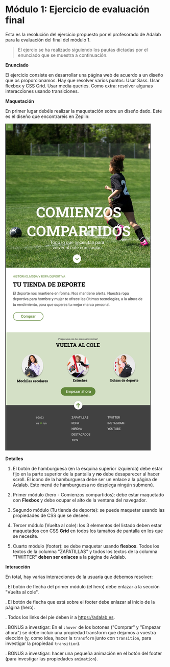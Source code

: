 # Módulo 1: Ejercicio de evaluación final

Esta es la resolución del ejercicio propuesto por el profesorado de Adalab para la evaluación del final del módulo 1.

>El ejercio se ha realizado siguiendo los pautas dictadas por el enunciado que se muestra a continuación.


**Enunciado**


El ejercicio consiste en desarrollar una página web de acuerdo a un diseño que os proporcionamos. Hay que resolver varios puntos:
Usar Sass.
Usar flexbox y CSS Grid.
Usar media queries.
Como extra: resolver algunas interacciones usando transiciones.

**Maquetación**

En primer lugar debéis realizar la maquetación sobre un diseño dado. Este es el diseño que encontraréis en
Zeplin:

![](./docs/assets/images/version_tablet.png)


**Detalles**


1. El botón de hamburguesa (en la esquina superior izquierda) debe estar fijo en la parte superior de la pantalla y **no** debe desaparecer al hacer scroll. El icono de la hamburguesa debe ser un enlace a la página de Adalab. Este menú de hamburguesa no desplega ningún submenú.


2. Primer módulo (hero - Comienzos compartidos): debe estar maquetado con **Flexbox** y debe ocupar
el alto de la ventana del navegador.


3. Segundo módulo (Tu tienda de deporte): se puede maquetar usando las propiedades de CSS que se
deseen.


4. Tercer módulo (Vuelta al cole): los 3 elementos del listado deben estar maquetados con CSS **Grid** en
todos los tamaños de pantalla en los que se necesite.


4. Cuarto módulo (footer): se debe maquetar usando **flexbox**. Todos los textos de la columna
"ZAPATILLAS" y todos los textos de la columna "TWITTER" **deben ser enlaces** a la página de
Adalab.


**Interacción**


En total, hay varias interacciones de la usuaria que debemos resolver:

. El botón de flecha del primer módulo (el hero) debe enlazar a la sección "Vuelta al cole".


. El botón de flecha que está sobre el footer debe enlazar al inicio de la página (hero).


. Todos los links del pie deben ir a https://adalab.es.


. BONUS a investigar: En el `:hover` de los botones ("Comprar" y "Empezar ahora") se debe incluir una
propiedad transform que dejamos a vuestra elección (y, como idea, hacer la `transform` junto con
`transition`, para investigar la propiedad `transition`).


. BONUS a investigar: hacer una pequeña animación en el botón del footer (para investigar las
propiedades `animation`).

